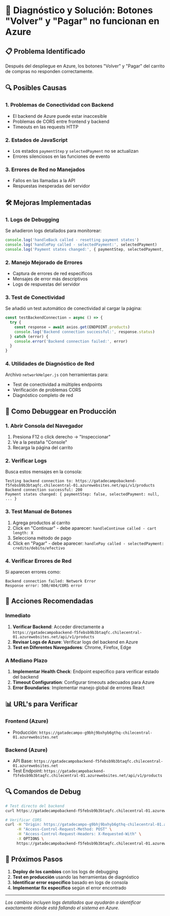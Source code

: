 # 🐛 Diagnóstico y Solución: Botones "Volver" y "Pagar" no funcionan en Azure

## 📋 Problema Identificado

Después del despliegue en Azure, los botones "Volver" y "Pagar" del carrito de compras no responden correctamente.

## 🔍 Posibles Causas

### 1. **Problemas de Conectividad con Backend**
- El backend de Azure puede estar inaccesible
- Problemas de CORS entre frontend y backend
- Timeouts en las requests HTTP

### 2. **Estados de JavaScript**
- Los estados `paymentStep` y `selectedPayment` no se actualizan
- Errores silenciosos en las funciones de evento

### 3. **Errores de Red no Manejados**
- Fallos en las llamadas a la API
- Respuestas inesperadas del servidor

## 🛠️ Mejoras Implementadas

### 1. **Logs de Debugging**
Se añadieron logs detallados para monitorear:
```javascript
console.log('handleBack called - resetting payment states')
console.log('handlePay called - selectedPayment:', selectedPayment)
console.log('Payment states changed:', { paymentStep, selectedPayment, deliveryConfirmed })
```

### 2. **Manejo Mejorado de Errores**
- Captura de errores de red específicos
- Mensajes de error más descriptivos
- Logs de respuestas del servidor

### 3. **Test de Conectividad**
Se añadió un test automático de conectividad al cargar la página:
```javascript
const testBackendConnection = async () => {
  try {
    const response = await axios.get(ENDPOINT.products)
    console.log('Backend connection successful:', response.status)
  } catch (error) {
    console.error('Backend connection failed:', error)
  }
}
```

### 4. **Utilidades de Diagnóstico de Red**
Archivo `networkHelper.js` con herramientas para:
- Test de conectividad a múltiples endpoints
- Verificación de problemas CORS
- Diagnóstico completo de red

## 🔧 Como Debuggear en Producción

### 1. **Abrir Consola del Navegador**
1. Presiona F12 o click derecho → "Inspeccionar"
2. Ve a la pestaña "Console"
3. Recarga la página del carrito

### 2. **Verificar Logs**
Busca estos mensajes en la consola:
```
Testing backend connection to: https://gatadecampobackend-f5febsb9b3btaqfc.chilecentral-01.azurewebsites.net/api/v1/products
Backend connection successful: 200
Payment states changed: { paymentStep: false, selectedPayment: null, ... }
```

### 3. **Test Manual de Botones**
1. Agrega productos al carrito
2. Click en "Continuar" - debe aparecer: `handleContinue called - cart length: X`
3. Selecciona método de pago
4. Click en "Pagar" - debe aparecer: `handlePay called - selectedPayment: credito/debito/efectivo`

### 4. **Verificar Errores de Red**
Si aparecen errores como:
```
Backend connection failed: Network Error
Response error: 500/404/CORS error
```

## 🚀 Acciones Recomendadas

### Inmediato
1. **Verificar Backend**: Acceder directamente a `https://gatadecampobackend-f5febsb9b3btaqfc.chilecentral-01.azurewebsites.net/api/v1/products`
2. **Revisar Logs de Azure**: Verificar logs del backend en Azure
3. **Test en Diferentes Navegadores**: Chrome, Firefox, Edge

### A Mediano Plazo
1. **Implementar Health Check**: Endpoint específico para verificar estado del backend
2. **Timeout Configuration**: Configurar timeouts adecuados para Azure
3. **Error Boundaries**: Implementar manejo global de errores React

## 📊 URL's para Verificar

### Frontend (Azure)
- Producción: `https://gatadecampo-g9bhj9bxhyb6gthq-chilecentral-01.azurewebsites.net`

### Backend (Azure)
- API Base: `https://gatadecampobackend-f5febsb9b3btaqfc.chilecentral-01.azurewebsites.net`
- Test Endpoint: `https://gatadecampobackend-f5febsb9b3btaqfc.chilecentral-01.azurewebsites.net/api/v1/products`

## 🔍 Comandos de Debug

```bash
# Test directo del backend
curl https://gatadecampobackend-f5febsb9b3btaqfc.chilecentral-01.azurewebsites.net/api/v1/products

# Verificar CORS
curl -H "Origin: https://gatadecampo-g9bhj9bxhyb6gthq-chilecentral-01.azurewebsites.net" \
     -H "Access-Control-Request-Method: POST" \
     -H "Access-Control-Request-Headers: X-Requested-With" \
     -X OPTIONS \
     https://gatadecampobackend-f5febsb9b3btaqfc.chilecentral-01.azurewebsites.net/api/v1/orders
```

## 📝 Próximos Pasos

1. **Deploy de los cambios** con los logs de debugging
2. **Test en producción** usando las herramientas de diagnóstico
3. **Identificar error específico** basado en logs de consola
4. **Implementar fix específico** según el error encontrado

---

*Los cambios incluyen logs detallados que ayudarán a identificar exactamente dónde está fallando el sistema en Azure.*
